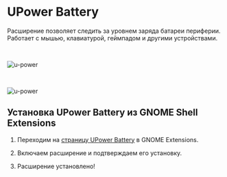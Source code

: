 # UPower Battery

Расширение позволяет следить за уровнем заряда батареи периферии.
Работает с мышью, клавиатурой, геймпадом и другими устройствами.

<br>

![u-power](/extensions/u-power/u-power-1.png)

<br>

![u-power](/extensions/u-power/u-power-2.png)

## Установка UPower Battery из GNOME Shell Extensions

1. Переходим на [страницу UPower Battery](https://extensions.gnome.org/extension/5165/upower-battery/) в GNOME Extensions.

2. Включаем расширение и подтверждаем его установку.

3. Расширение установлено!
